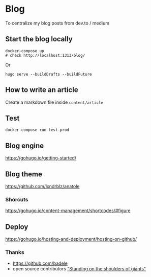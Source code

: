 # Blog
To centralize my blog posts from dev.to / medium

## Start the blog locally
```
docker-compose up
# check http://localhost:1313/blog/
```

Or

```
hugo serve --buildDrafts --buildFuture
```
## How to write an article
Create a markdown file inside `content/article` 

## Test
```
docker-compose run test-prod
```

## Blog engine
https://gohugo.io/getting-started/

## Blog theme
https://github.com/lxndrblz/anatole

### Shorcuts
https://gohugo.io/content-management/shortcodes/#figure

## Deploy
https://gohugo.io/hosting-and-deployment/hosting-on-github/

### Thanks
* https://github.com/badele
* open source contributors
["Standing on the shoulders of giants"](https://en.wikipedia.org/wiki/Standing_on_the_shoulders_of_giants)
